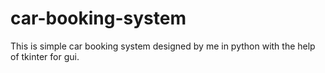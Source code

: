 # car-booking-system
This is simple car booking system designed by me in python with the help of tkinter for gui.






















